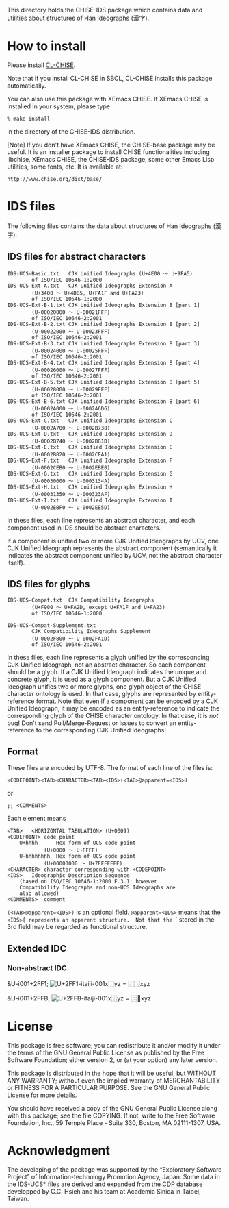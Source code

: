 <!-- -*- coding: utf-8-jis-er -*- -->

This directory holds the CHISE-IDS package which contains data and
utilities about structures of Han Ideographs (漢字).


# How to install

Please install [CL-CHISE](https://gitlab.chise.org/CHISE/cl-chise).

Note that if you install CL-CHISE in SBCL, CL-CHISE installs this
package automatically.


You can also use this package with XEmacs CHISE.
If XEmacs CHISE is installed in your system, please type

    % make install

in the directory of the CHISE-IDS distribution.

[Note] If you don't have XEmacs CHISE, the CHISE-base package may be
useful.  It is an installer package to install CHISE functionalities
including libchise, XEmacs CHISE, the CHISE-IDS package, some other
Emacs Lisp utilities, some fonts, etc.  It is available at:

	http://www.chise.org/dist/base/


# IDS files

The following files contains the data about structures of Han
Ideographs (漢字).

## IDS files for abstract characters

    IDS-UCS-Basic.txt	CJK Unified Ideographs (U+4E00 〜 U+9FA5)
			of ISO/IEC 10646-1:2000
    IDS-UCS-Ext-A.txt	CJK Unified Ideographs Extension A
			(U+3400 〜 U+4DB5, U+FA1F and U+FA23)
			of ISO/IEC 10646-1:2000
    IDS-UCS-Ext-B-1.txt	CJK Unified Ideographs Extension B [part 1]
			(U-00020000 〜 U-00021FFF)
			of ISO/IEC 10646-2:2001
    IDS-UCS-Ext-B-2.txt	CJK Unified Ideographs Extension B [part 2]
			(U-00022000 〜 U-00023FFF)
			of ISO/IEC 10646-2:2001
    IDS-UCS-Ext-B-3.txt	CJK Unified Ideographs Extension B [part 3]
			(U-00024000 〜 U-00025FFF)
			of ISO/IEC 10646-2:2001
    IDS-UCS-Ext-B-4.txt	CJK Unified Ideographs Extension B [part 4]
			(U-00026000 〜 U-00027FFF)
			of ISO/IEC 10646-2:2001
    IDS-UCS-Ext-B-5.txt	CJK Unified Ideographs Extension B [part 5]
			(U-00028000 〜 U-00029FFF)
			of ISO/IEC 10646-2:2001
    IDS-UCS-Ext-B-6.txt	CJK Unified Ideographs Extension B [part 6]
			(U-0002A000 〜 U-0002A6D6)
			of ISO/IEC 10646-2:2001
    IDS-UCS-Ext-C.txt	CJK Unified Ideographs Extension C
			(U-0002A700 〜 U-0002B738)
    IDS-UCS-Ext-D.txt	CJK Unified Ideographs Extension D
			(U-0002B740 〜 U-0002B81D)
    IDS-UCS-Ext-E.txt	CJK Unified Ideographs Extension E
			(U-0002B820 〜 U-0002CEA1)
    IDS-UCS-Ext-F.txt	CJK Unified Ideographs Extension F
			(U-0002CEB0 〜 U-0002EBE0)
    IDS-UCS-Ext-G.txt	CJK Unified Ideographs Extension G
			(U-00030000 〜 U-0003134A)
    IDS-UCS-Ext-H.txt	CJK Unified Ideographs Extension H
			(U-00031350 〜 U-000323AF)
    IDS-UCS-Ext-I.txt	CJK Unified Ideographs Extension I
			(U-0002EBF0 〜 U-0002EE5D)

In these files, each line represents an abstract character, and each
component used in IDS should be abstract characters.

If a component is unified two or more CJK Unified Ideographs by UCV,
one CJK Unified Ideograph represents the abstract component
(semantically it indicates the abstract component unified by UCV, not
the abstract character itself).


## IDS files for glyphs

    IDS-UCS-Compat.txt	CJK Compatibility Ideographs
			(U+F900 〜 U+FA2D, except U+FA1F and U+FA23)
			of ISO/IEC 10646-1:2000

    IDS-UCS-Compat-Supplement.txt
			CJK Compatibility Ideographs Supplement
			(U-0002F800 〜 U-0002FA1D)
			of ISO/IEC 10646-2:2001

In these files, each line represents a glyph unified by the
corresponding CJK Unified Ideograph, not an abstract character.  So
each component should be a glyph.  If a CJK Unified Ideograph
indicates the unique and concrete glyph, it is used as a glyph
component.  But a CJK Unified Ideograph unifies two or more glyphs,
one glyph object of the CHISE character ontology is used.  In that
case, glyphs are represented by entity-reference format.  Note that
even if a component can be encoded by a CJK Unified Ideograph, it may
be encoded as an entity-reference to indicate the corresponding glyph
of the CHISE character ontology.  In that case, it is *not* bug!
Don't send Pull/Merge-Request or issues to convert an entity-reference
to the corresponding CJK Unified Ideographs!


## Format

These files are encoded by UTF-8.  The format of each line of the
files is:

    <CODEPOINT><TAB><CHARACTER><TAB><IDS>(<TAB>@apparent=<IDS>)

or

    ;; <COMMENTS>

Each element means

    <TAB>	<HORIZONTAL TABULATION> (U+0009)
    <CODEPOINT>	code point
		U+hhhh		Hex form of UCS code point
				(U+0000 〜 U+FFFF)
		U-hhhhhhhh	Hex form of UCS code point
				(U+00000000 〜 U+7FFFFFFF)
    <CHARACTER>	character corresponding with <CODEPOINT>
    <IDS>	Ideographic Description Sequence
		(based on ISO/IEC 10646-1:2000 F.3.1; however
		Compatibility Ideographs and non-UCS Ideographs are
		also allowed)
    <COMMENTS>	comment

`(<TAB>@apparent=<IDS>)` is an optional field.  `@apparent=<IDS>` means
that the `<IDS>{ represents an apparent structure.  Not that the `<IDS>`
stored in the 3rd field may be regarded as functional structure.


## Extended IDC

### Non-abstract IDC

&U-i001+2FF1; <img src="https://glyphwiki.org/glyph/u2ff1-itaiji-001.50px.png" alt="U+2FF1-itaiji-001" title="U+2FF1-itaiji-001">x⿰yz = ⿸⿹xyz

&U-i001+2FFB; <img src="https://glyphwiki.org/glyph/u2ffb-itaiji-001.50px.png" alt="U+2FFB-itaiji-001" title="U+2FFB-itaiji-001">x⿰yz = ⿷⿼xyz


# License

This package is free software; you can redistribute it and/or modify
it under the terms of the GNU General Public License as published by
the Free Software Foundation; either version 2, or (at your option)
any later version.

This package is distributed in the hope that it will be useful, but
WITHOUT ANY WARRANTY; without even the implied warranty of
MERCHANTABILITY or FITNESS FOR A PARTICULAR PURPOSE.  See the GNU
General Public License for more details.

You should have received a copy of the GNU General Public License
along with this package; see the file COPYING.  If not, write to
the Free Software Foundation, Inc., 59 Temple Place - Suite 330,
Boston, MA 02111-1307, USA.


# Acknowledgment

The developing of the package was supported by the “Exploratory
Software Project” of Information-technology Promotion Agency, Japan.
Some data in the IDS-UCS* files are derived and expanded from the CDP
database developped by C.C. Hsieh and his team at Academia Sinica in
Taipei, Taiwan.

